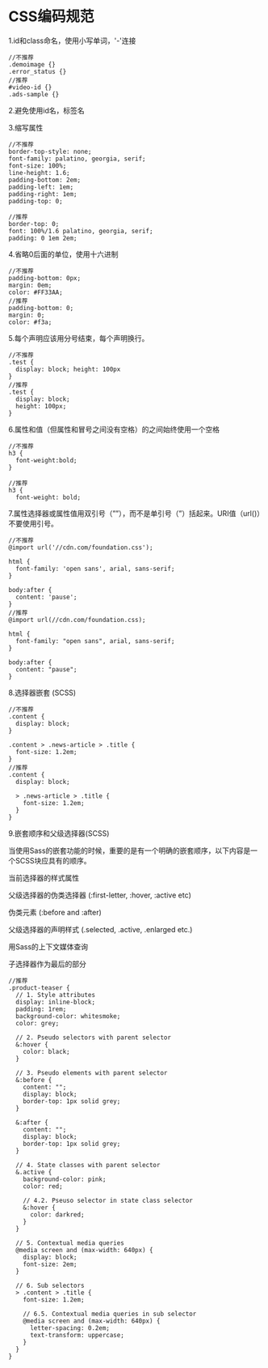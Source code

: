 # CSS编码规范

1.id和class命名，使用小写单词，'-'连接
```
//不推荐
.demoimage {}
.error_status {}
//推荐
#video-id {}
.ads-sample {}
```

2.避免使用id名，标签名

3.缩写属性
```
//不推荐
border-top-style: none;
font-family: palatino, georgia, serif;
font-size: 100%;
line-height: 1.6;
padding-bottom: 2em;
padding-left: 1em;
padding-right: 1em;
padding-top: 0;

//推荐
border-top: 0;
font: 100%/1.6 palatino, georgia, serif;
padding: 0 1em 2em;
```

4.省略0后面的单位，使用十六进制
```
//不推荐
padding-bottom: 0px;
margin: 0em;
color: #FF33AA;
//推荐
padding-bottom: 0;
margin: 0;
color: #f3a;
```

5.每个声明应该用分号结束，每个声明换行。
```
//不推荐
.test {
  display: block; height: 100px
}
//推荐
.test {
  display: block;
  height: 100px;
}
```

6.属性和值（但属性和冒号之间没有空格）的之间始终使用一个空格
```
//不推荐
h3 {
  font-weight:bold;
}

//推荐
h3 {
  font-weight: bold;

```

7.属性选择器或属性值用双引号（””），而不是单引号（”）括起来。URI值（url()）不要使用引号。
```
//不推荐
@import url('//cdn.com/foundation.css');
 
html {
  font-family: 'open sans', arial, sans-serif;
}
 
body:after {
  content: 'pause';
}
//推荐
@import url(//cdn.com/foundation.css);
 
html {
  font-family: "open sans", arial, sans-serif;
}
 
body:after {
  content: "pause";
}
```

8.选择器嵌套 (SCSS)
```
//不推荐
.content {
  display: block;
}
 
.content > .news-article > .title {
  font-size: 1.2em;
}
//推荐
.content {
  display: block;
 
  > .news-article > .title {
    font-size: 1.2em;
  }
}
```
9.嵌套顺序和父级选择器(SCSS)

当使用Sass的嵌套功能的时候，重要的是有一个明确的嵌套顺序，以下内容是一个SCSS块应具有的顺序。

当前选择器的样式属性

父级选择器的伪类选择器 (:first-letter, :hover, :active etc)

伪类元素 (:before and :after)

父级选择器的声明样式 (.selected, .active, .enlarged etc.)

用Sass的上下文媒体查询

子选择器作为最后的部分
```
//推荐
.product-teaser {
  // 1. Style attributes
  display: inline-block;
  padding: 1rem;
  background-color: whitesmoke;
  color: grey;
 
  // 2. Pseudo selectors with parent selector
  &:hover {
    color: black;
  }
 
  // 3. Pseudo elements with parent selector
  &:before {
    content: "";
    display: block;
    border-top: 1px solid grey;
  }
 
  &:after {
    content: "";
    display: block;
    border-top: 1px solid grey;
  }
 
  // 4. State classes with parent selector
  &.active {
    background-color: pink;
    color: red;
 
    // 4.2. Pseuso selector in state class selector
    &:hover {
      color: darkred;
    }
  }
 
  // 5. Contextual media queries
  @media screen and (max-width: 640px) {
    display: block;
    font-size: 2em;
  }
 
  // 6. Sub selectors
  > .content > .title {
    font-size: 1.2em;
 
    // 6.5. Contextual media queries in sub selector
    @media screen and (max-width: 640px) {
      letter-spacing: 0.2em;
      text-transform: uppercase;
    }
  }
}
```


